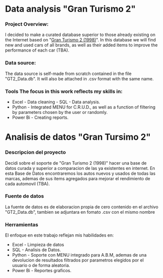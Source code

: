 # Data analysis "Gran Turismo 2"

### Project Overview:

I decided to make a curated database superior to those already existing on the Internet based on "[Gran Turismo 2 (1998)](https://es.wikipedia.org/wiki/Gran_Turismo_2)". In this database we will find new and used cars of all brands,
as well as their added items to improve the performance of each car (TBA).

### Data source:

The data source is self-made from scratch contained in the file "GT2_Data.db". It will also be attached in .csv format with the same name.

### Tools The focus in this work reflects my skills in:

- Excel - Data cleaning - SQL - Data analysis.
- Python - Integrated MENU for C.R.U.D., as well as a function of filtering by parameters chosen by the user or randomly.
- Power Bi - Creating reports.


# Analisis de datos "Gran Tursimo 2"

### Descripcion del proyecto

Decidi sobre el soporte de "Gran Turismo 2 (1998)" hacer una base de datos curada y superior a comparacion de las ya existentes en internet.
En esta Base de Datos encontraremos los autos nuevos y usados de todas las marcas,
ademas de sus items agregados para mejorar el rendimiento de cada automovil (TBA).

### Fuente de datos

La fuente de datos es de elaboracion propia de cero contenido en el archivo "GT2_Data.db", tambien se adjuntara en fomato .csv con el mismo nombre

### Herramientas
El enfoque en este trabajo reflejan mis habilidades en:
- Excel - Limpieza de datos
- SQL - Analisis de Datos.
- Python - Soporte con MENU integrado para A.B.M, ademas de una devolucion de resultados filtrados por parametros elegidos por el usuario o de forma aleatoria.
- Power Bi - Reportes graficos.

